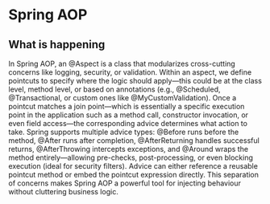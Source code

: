 # Spring AOP

## What is happening

In Spring AOP, an @Aspect is a class that modularizes cross-cutting concerns like logging, security, or validation. Within an aspect, we define pointcuts to specify where the logic should apply—this could be at the class level, method level, or based on annotations (e.g., @Scheduled, @Transactional, or custom ones like @MyCustomValidation). Once a pointcut matches a join point—which is essentially a specific execution point in the application such as a method call, constructor invocation, or even field access—the corresponding advice determines what action to take. Spring supports multiple advice types: @Before runs before the method, @After runs after completion, @AfterReturning handles successful returns, @AfterThrowing intercepts exceptions, and @Around wraps the method entirely—allowing pre-checks, post-processing, or even blocking execution (ideal for security filters). Advice can either reference a reusable pointcut method or embed the pointcut expression directly. This separation of concerns makes Spring AOP a powerful tool for injecting behaviour without cluttering business logic.
